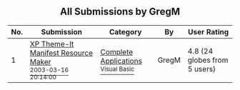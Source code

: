 ﻿<div align="center">

## All Submissions by GregM

</div>

No.  | Submission | Category | By   | User Rating
---- | ---------- | -------- | ---- | -----------
1 | [XP Theme\-It Manifest Resource Maker<br /><sup>2003-03-16 20:14:00</sup>](https://github.com/Planet-Source-Code/gregm-xp-theme-it-manifest-resource-maker__1-43986) | [Complete Applications<br /><sup>Visual Basic</sup>](../ByCategory/complete-applications__1-27.md) | GregM | 4.8 (24 globes from 5 users)

